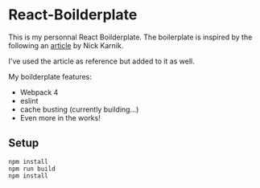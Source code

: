 # React-Boilderplate
This is my personnal React Boilderplate. The boilerplate is inspired by the following an [article](https://medium.freecodecamp.org/how-to-build-your-own-react-boilerplate-2f8cbbeb9b3f) by Nick Karnik.

I've used the article as reference but added to it as well.

My boilderplate features: 

* Webpack 4
* eslint
* cache busting (currently building...)
* Even more in the works!

## Setup

```
npm install
npm run build
npm install
```
